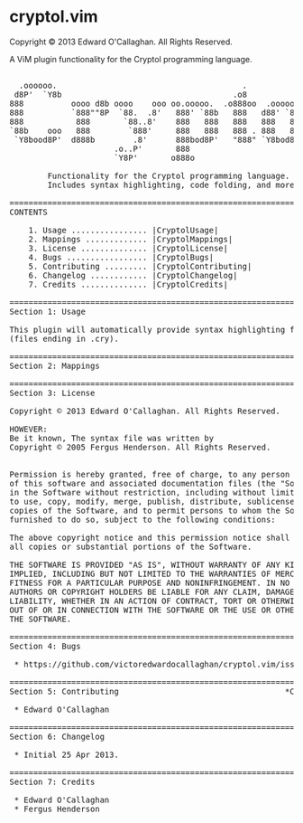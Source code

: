cryptol.vim
===========

Copyright © 2013 Edward O'Callaghan. All Rights Reserved.

A ViM plugin functionality for the Cryptol programming language.
<pre>

  .oooooo.                                       .             oooo  
 d8P'  `Y8b                                    .o8             `888  
888          oooo d8b oooo    ooo oo.ooooo.  .o888oo  .ooooo.   888  
888          `888""8P  `88.  .8'   888' `88b   888   d88' `88b  888  
888           888       `88..8'    888   888   888   888   888  888  
`88b    ooo   888        `888'     888   888   888 . 888   888  888  
 `Y8bood8P'  d888b        .8'      888bod8P'   "888" `Y8bod8P' o888o 
                      .o..P'       888                               
                      `Y8P'       o888o                              

        Functionality for the Cryptol programming language.
        Includes syntax highlighting, code folding, and more!

==============================================================================
CONTENTS                                                      *CryptolContents*

    1. Usage ................ |CryptolUsage|
    2. Mappings ............. |CryptolMappings|
    3. License .............. |CryptolLicense|
    4. Bugs ................. |CryptolBugs|
    5. Contributing ......... |CryptolContributing|
    6. Changelog ............ |CryptolChangelog|
    7. Credits .............. |CryptolCredits|

==============================================================================
Section 1: Usage                                                 *CryptolUsage*

This plugin will automatically provide syntax highlighting for Cryptol files
(files ending in .cry).

==============================================================================
Section 2: Mappings                                           *CryptolMappings*

==============================================================================
Section 3: License                                             *CryptolLicense*

Copyright © 2013 Edward O'Callaghan. All Rights Reserved.

HOWEVER:
Be it known, The syntax file was written by
Copyright © 2005 Fergus Henderson. All Rights Reserved.


Permission is hereby granted, free of charge, to any person obtaining a copy
of this software and associated documentation files (the "Software"), to deal
in the Software without restriction, including without limitation the rights
to use, copy, modify, merge, publish, distribute, sublicense, and/or sell
copies of the Software, and to permit persons to whom the Software is
furnished to do so, subject to the following conditions:

The above copyright notice and this permission notice shall be included in
all copies or substantial portions of the Software.

THE SOFTWARE IS PROVIDED "AS IS", WITHOUT WARRANTY OF ANY KIND, EXPRESS OR
IMPLIED, INCLUDING BUT NOT LIMITED TO THE WARRANTIES OF MERCHANTABILITY,
FITNESS FOR A PARTICULAR PURPOSE AND NONINFRINGEMENT. IN NO EVENT SHALL THE
AUTHORS OR COPYRIGHT HOLDERS BE LIABLE FOR ANY CLAIM, DAMAGES OR OTHER
LIABILITY, WHETHER IN AN ACTION OF CONTRACT, TORT OR OTHERWISE, ARISING FROM,
OUT OF OR IN CONNECTION WITH THE SOFTWARE OR THE USE OR OTHER DEALINGS IN
THE SOFTWARE.

==============================================================================
Section 4: Bugs                                                   *CryptolBugs*

 * https://github.com/victoredwardocallaghan/cryptol.vim/issues

==============================================================================
Section 5: Contributing                                   *CryptolContributing*

 * Edward O'Callaghan

==============================================================================
Section 6: Changelog                                         *CryptolChangelog*

 * Initial 25 Apr 2013.

==============================================================================
Section 7: Credits                                             *CryptolCredits*

 * Edward O'Callaghan
 * Fergus Henderson

</pre>
